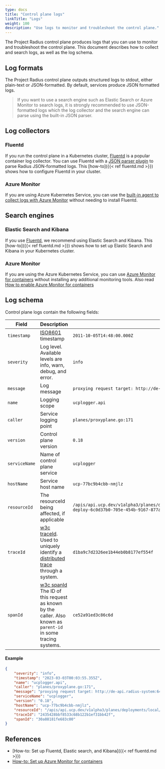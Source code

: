 ```yaml
---
type: docs
title: "Control plane logs"
linkTitle: "Logs"
weight: 100
description: "Use logs to monitor and troubleshoot the control plane."
---
```


The Project Radius control plane produces logs that you can use to monitor and troubleshoot the control plane. This document describes how to collect and search logs, as well as the log schema.

## Log formats

The Project Radius control plane outputs structured logs to stdout, either plain-text or JSON-formatted. By default, services produce JSON formatted logs. 

> If you want to use a search engine such as Elastic Search or Azure Monitor to search logs, it is strongly recommended to use JSON-formatted logs which the log collector and the search engine can parse using the built-in JSON parser.

## Log collectors

### Fluentd

If you run the control plane in a Kubernetes cluster, [Fluentd](https://www.fluentd.org/) is a popular container log collector. You can use Fluentd with a [JSON parser plugin](https://docs.fluentd.org/parser/json) to parse Radius JSON-formatted logs. This [how-to]({{< ref fluentd.md >}}) shows how to configure Fluentd in your cluster.

### Azure Monitor

If you are using Azure Kubernetes Service, you can use the [built-in agent to collect logs with Azure Monitor](https://learn.microsoft.com/azure/aks/monitor-aks) without needing to install Fluentd.

## Search engines

### Elastic Search and Kibana

If you use [Fluentd](https://www.fluentd.org/), we recommend using Elastic Search and Kibana. This [how-to]({{< ref fluentd.md >}}) shows how to set up Elastic Search and Kibana in your Kubernetes cluster.

### Azure Monitor

If you are using the Azure Kubernetes Service, you can use [Azure Monitor for containers](https://docs.microsoft.com/azure/azure-monitor/insights/container-insights-overview) without installing any additional monitoring tools. Also read [How to enable Azure Monitor for containers](https://learn.microsoft.com/azure/azure-monitor/containers/container-insights-onboard)

## Log schema

Control plane logs contain the following fields:

| Field | Description       | Example |
|-------|-------------------|---------|
| `timestamp`  | [ISO8601](https://www.iso.org/iso-8601-date-and-time-format.html) timestamp | `2011-10-05T14:48:00.000Z` |
| `severity` | Log level. Available levels are info, warn, debug, and error. | `info` |
| `message`   | Log message | `proxying request target: http://de-api.radius-system:6443` |
| `name`   | Logging scope | `ucplogger.api` |
| `caller` | Service logging point | `planes/proxyplane.go:171`
| `version` | Control plane version | `0.18` |
| `serviceName` | Name of control plane service | `ucplogger` |
| `hostName` | Service host name | `ucp-77bc9b4cbb-nmjlz` |
| `resourceId` | The resourceId being affected, if applicable | `/apis/api.ucp.dev/v1alpha3/planes/deployments/local/resourcegroups/myrg/providers/Microsoft.Resources/deployments/rad-deploy-6c0d37b0-705e-454b-9167-877aa080e656` |
| `traceId` | [w3c traceId](https://www.w3.org/TR/trace-context/#trace-id). Used to uniquely identify a [distributed trace](https://www.w3.org/TR/trace-context/#dfn-distributed-traces) through a system.  | `d1ba9c7d2326ee1b44eb0b8177ef554f` |
| `spanId` | [w3c spanId](https://www.w3.org/TR/trace-context/#parent-id) The ID of this request as known by the caller. Also known as `parent-id` in some tracing systems.  | `ce52a91ed3c86c6d` |

#### Example

```json
{
    "severity": "info",
    "timestamp": "2023-03-03T00:03:55.355Z",
    "name": "ucplogger.api",
    "caller": "planes/proxyplane.go:171",
    "message": "proxying request target: http://de-api.radius-system:6443",
    "serviceName": "ucplogger",
    "version": "0.18",
    "hostName": "ucp-77bc9b4cbb-nmjlz",
    "resourceId": "/apis/api.ucp.dev/v1alpha3/planes/deployments/local/resourcegroups/myrg/providers/Microsoft.Resources/deployments/rad-deploy-6c0d37b0-705e-454b-9167-877aa080e656",
    "traceId": "2435428bbf8533c68b122b1ef31bb42f",
    "spanId": "30a88181fe683c00"
}
```

## References

- [How-to: Set up Fluentd, Elastic search, and Kibana]({{< ref fluentd.md >}})
- [How-to: Set up Azure Monitor for containers](https://learn.microsoft.com/azure/aks/monitor-aks)
